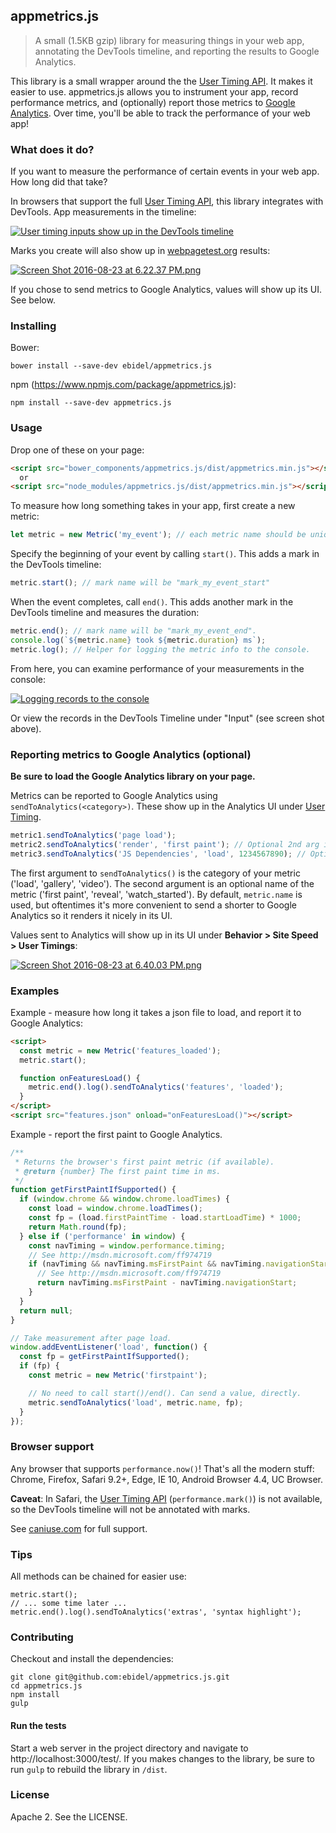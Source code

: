 ## appmetrics.js

> A small (1.5KB gzip) library for measuring things in your web app, annotating the DevTools timeline, and reporting the results to Google Analytics.

This library is a small wrapper around the the [User Timing API](https://developer.mozilla.org/en-US/docs/Web/API/User_Timing_API). It makes it easier to use. appmetrics.js allows you to instrument your app, record performance metrics, and (optionally) report those metrics to [Google Analytics](https://analytics.google.com). Over time, you'll be able to track the performance of your web app!

### What does it do?

If you want to measure the performance of certain events in your web app. How long did that take?

In browsers that support the full [User Timing API](https://developer.mozilla.org/en-US/docs/Web/API/User_Timing_API), this library integrates with DevTools. App measurements in the timeline:

[![User timing inputs show up in the DevTools timeline](https://s16.postimg.org/bm2owyvqd/Screen_Shot_2016_08_23_at_6_03_30_PM.png)](https://postimg.org/image/icj66eiw1/)

Marks you create will also show up in [webpagetest.org](https://www.webpagetest.org/) results:

[![Screen Shot 2016-08-23 at 6.22.37 PM.png](https://s16.postimg.org/rxa0gsuxx/Screen_Shot_2016_08_23_at_6_22_37_PM.png)](https://postimg.org/image/6nme5yen5/)

If you chose to send metrics to Google Analytics, values will show up its UI. See below.

### Installing

Bower:

    bower install --save-dev ebidel/appmetrics.js

npm (https://www.npmjs.com/package/appmetrics.js):

    npm install --save-dev appmetrics.js

### Usage

Drop one of these on your page:

```html
<script src="bower_components/appmetrics.js/dist/appmetrics.min.js"></script>
  or
<script src="node_modules/appmetrics.js/dist/appmetrics.min.js"></script>
```

To measure how long something takes in your app, first create a new metric:

```js
let metric = new Metric('my_event'); // each metric name should be unique.
```

Specify the beginning of your event by calling `start()`. This adds a mark in the DevTools timeline:

```js
metric.start(); // mark name will be "mark_my_event_start"
```

When the event completes, call `end()`. This adds another mark in the DevTools timeline
and measures the duration:

```js
metric.end(); // mark name will be "mark_my_event_end".
console.log(`${metric.name} took ${metric.duration} ms`);
metric.log(); // Helper for logging the metric info to the console.
```

From here, you can examine performance of your measurements in the console:

[![Logging records to the console](https://s4.postimg.org/b47jz5699/Screen_Shot_2016_08_23_at_6_08_26_PM.png)](https://postimg.org/image/h558w7svd/)

Or view the records in the DevTools Timeline under "Input" (see screen shot above).

### Reporting metrics to Google Analytics (optional)

**Be sure to load the Google Analytics library on your page.**

Metrics can be reported to Google Analytics using `sendToAnalytics(<category>)`. These show up in the Analytics UI under [User Timing](https://developers.google.com/analytics/devguides/collection/analyticsjs/user-timings).

```js
metric1.sendToAnalytics('page load');
metric2.sendToAnalytics('render', 'first paint'); // Optional 2nd arg is an event name
metric3.sendToAnalytics('JS Dependencies', 'load', 1234567890); // Optional 3rd arg to override metric3.duration.
```

The first argument to `sendToAnalytics()` is the category of your metric ('load', 'gallery', 'video'). The second argument is an optional name of the metric ('first paint', 'reveal', 'watch_started').  By default, `metric.name` is used, but oftentimes it's more convenient to send a shorter to Google Analytics so it renders it nicely in its UI.

Values sent to Analytics will show up in its UI under **Behavior > Site Speed > User Timings**:

[![Screen Shot 2016-08-23 at 6.40.03 PM.png](https://s3.postimg.org/6y0ay534j/Screen_Shot_2016_08_23_at_6_40_03_PM.png)](https://postimg.org/image/6l8wrykun/)

### Examples

Example - measure how long it takes a json file to load, and report it to Google Analytics:

```html
<script>
  const metric = new Metric('features_loaded');
  metric.start();

  function onFeaturesLoad() {
    metric.end().log().sendToAnalytics('features', 'loaded');
  }
</script>
<script src="features.json" onload="onFeaturesLoad()"></script>
```

Example - report the first paint to Google Analytics.

```js
/**
 * Returns the browser's first paint metric (if available).
 * @return {number} The first paint time in ms.
 */
function getFirstPaintIfSupported() {
  if (window.chrome && window.chrome.loadTimes) {
    const load = window.chrome.loadTimes();
    const fp = (load.firstPaintTime - load.startLoadTime) * 1000;
    return Math.round(fp);
  } else if ('performance' in window) {
    const navTiming = window.performance.timing;
    // See http://msdn.microsoft.com/ff974719
    if (navTiming && navTiming.msFirstPaint && navTiming.navigationStart !== 0) {
      // See http://msdn.microsoft.com/ff974719
      return navTiming.msFirstPaint - navTiming.navigationStart;
    }
  }
  return null;
}

// Take measurement after page load.
window.addEventListener('load', function() {
  const fp = getFirstPaintIfSupported();
  if (fp) {
    const metric = new Metric('firstpaint');

    // No need to call start()/end(). Can send a value, directly.
    metric.sendToAnalytics('load', metric.name, fp);
  }
});
```

### Browser support

Any browser that supports `performance.now()`! That's  all the modern stuff: Chrome, Firefox, Safari 9.2+, Edge, IE 10, Android Browser 4.4, UC Browser.

**Caveat**: In Safari, the [User Timing API](http://caniuse.com/#feat=user-timing) (`performance.mark()`) is not available, so the DevTools timeline will not be annotated with marks.

See [caniuse.com](http://caniuse.com/#feat=high-resolution-time) for full support.

### Tips

All methods can be chained for easier use:

    metric.start();
    // ... some time later ...
    metric.end().log().sendToAnalytics('extras', 'syntax highlight');

### Contributing

Checkout and install the dependencies:

    git clone git@github.com:ebidel/appmetrics.js.git
    cd appmetrics.js
    npm install
    gulp

#### Run the tests

Start a web server in the project directory and navigate to http://localhost:3000/test/. If you makes changes to the library, be sure to run `gulp` to rebuild the library in `/dist`.

### License

Apache 2. See the LICENSE.


